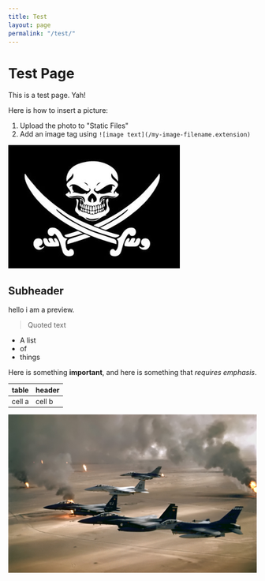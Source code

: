 ```yaml
---
title: Test
layout: page
permalink: "/test/"
---
```


# Test Page
This is a test page. Yah!

Here is how to insert a picture:

1. Upload the photo to "Static Files"
2. Add an image tag using `![image text](/my-image-filename.extension)`

![test](/pirate.png)

## Subheader

hello i am a preview.

>Quoted text

* A list
* of
* things

Here is something **important**, and here is something that *requires emphasis*.

| table | header |
|-------|---------|
| cell a  | cell b |

![](/desert-storm.jpg)
